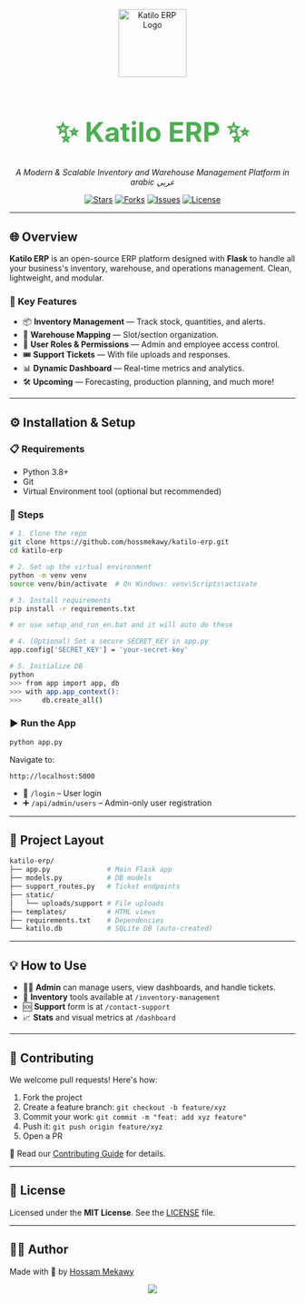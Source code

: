 <p align="center">
  <img src="https://ik.imagekit.io/tijarahub/optimized/Frontend-Ayehia/Vendors/Egypt/Katilo/Logo.png" alt="Katilo ERP Logo" width="120" />
</p>

<h1 align="center" style="font-size: 3rem; color: #4CAF50;">✨ Katilo ERP ✨</h1>

<p align="center">
  <em>A Modern & Scalable Inventory and Warehouse Management Platform in arabic عربي</em>
</p>

<p align="center">
  <a href="https://github.com/hossmekawy/katilo-erp/stargazers"><img src="https://img.shields.io/github/stars/hossmekawy/katilo-erp.svg?style=for-the-badge" alt="Stars"></a>
  <a href="https://github.com/hossmekawy/katilo-erp/network/members"><img src="https://img.shields.io/github/forks/hossmekawy/katilo-erp.svg?style=for-the-badge" alt="Forks"></a>
  <a href="https://github.com/hossmekawy/katilo-erp/issues"><img src="https://img.shields.io/github/issues/hossmekawy/katilo-erp.svg?style=for-the-badge" alt="Issues"></a>
  <a href="https://github.com/hossmekawy/katilo-erp/blob/main/LICENSE"><img src="https://img.shields.io/github/license/hossmekawy/katilo-erp.svg?style=for-the-badge" alt="License"></a>
</p>

---

## 🌐 Overview

**Katilo ERP** is an open-source ERP platform designed with **Flask** to handle all your business's inventory, warehouse, and operations management. Clean, lightweight, and modular.

### 🎯 Key Features

- 📦 **Inventory Management** — Track stock, quantities, and alerts.
- 🏢 **Warehouse Mapping** — Slot/section organization.
- 👤 **User Roles & Permissions** — Admin and employee access control.
- 🎟️ **Support Tickets** — With file uploads and responses.
- 📊 **Dynamic Dashboard** — Real-time metrics and analytics.
- 🛠️ **Upcoming** — Forecasting, production planning, and much more!

---

## ⚙️ Installation & Setup

### 📋 Requirements
- Python 3.8+
- Git
- Virtual Environment tool (optional but recommended)

### 🚧 Steps

```bash
# 1. Clone the repo
git clone https://github.com/hossmekawy/katilo-erp.git
cd katilo-erp

# 2. Set up the virtual environment
python -m venv venv
source venv/bin/activate  # On Windows: venv\Scripts\activate

# 3. Install requirements
pip install -r requirements.txt

# or use setup_and_run_en.bat and it will auto do these

# 4. (Optional) Set a secure SECRET_KEY in app.py
app.config['SECRET_KEY'] = 'your-secret-key'

# 5. Initialize DB
python
>>> from app import app, db
>>> with app.app_context():
>>>     db.create_all()
```

### ▶️ Run the App
```bash
python app.py
```

Navigate to:
```
http://localhost:5000
```

- 🔐 `/login` – User login
- ➕ `/api/admin/users` – Admin-only user registration

---

## 📁 Project Layout

```bash
katilo-erp/
├── app.py              # Main Flask app
├── models.py           # DB models
├── support_routes.py   # Ticket endpoints
├── static/
│   └── uploads/support # File uploads
├── templates/          # HTML views
├── requirements.txt    # Dependencies
└── katilo.db           # SQLite DB (auto-created)
```

---

## 💡 How to Use

- 🧑‍💼 **Admin** can manage users, view dashboards, and handle tickets.
- 🧾 **Inventory** tools available at `/inventory-management`
- 🆘 **Support** form is at `/contact-support`
- 📈 **Stats** and visual metrics at `/dashboard`

---

## 🤝 Contributing

We welcome pull requests! Here's how:

1. Fork the project
2. Create a feature branch: `git checkout -b feature/xyz`
3. Commit your work: `git commit -m "feat: add xyz feature"`
4. Push it: `git push origin feature/xyz`
5. Open a PR

📘 Read our [Contributing Guide](CONTRIBUTING.md) for details.

---

## 📄 License

Licensed under the **MIT License**. See the [LICENSE](LICENSE) file.

---

## 👨‍💻 Author

Made with 💚 by [Hossam Mekawy](https://github.com/hossmekawy)

<p align="center">
  <img src="https://img.shields.io/badge/Thanks%20for%20visiting-Katilo%20ERP-brightgreen?style=for-the-badge"/>
</p>
